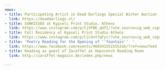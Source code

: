```yaml
---
news:
- title: Participating Artist in Dead Darlings Special Winter Auction
  link: https://deaddarlings.nl/
- title: SUNKISSED at Kypseli Print Studio, Athens
  link: https://www.instagram.com/p/CjVFBK_qUfI/?utm_source=ig_web_copy_link
- title: Fall Residency at Kypseli Print Studio Athens
  link: https://www.instagram.com/p/CiC4vY7qFyr/?utm_source=ig_web_copy_link
- title: 'Poetry Reading for the Opening of ''fountain''  '
  link: https://www.facebook.com/events/468341551555316/?ref=newsfeed
- title: Reading as guest of Zaraffel at Hopscotch Reading Room
  link: http://zaraffel-magazin.de/index.php/news

---
```

